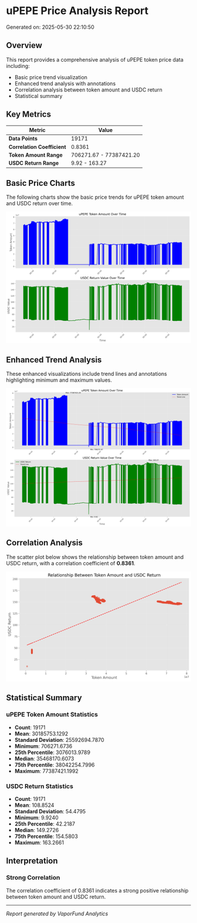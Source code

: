 # uPEPE Price Analysis Report

Generated on: 2025-05-30 22:10:50

## Overview

This report provides a comprehensive analysis of uPEPE token price data including:
- Basic price trend visualization
- Enhanced trend analysis with annotations
- Correlation analysis between token amount and USDC return
- Statistical summary

## Key Metrics

| Metric | Value |
|--------|-------|
| **Data Points** | 19171 |
| **Correlation Coefficient** | 0.8361 |
| **Token Amount Range** | 706271.67 - 77387421.20 |
| **USDC Return Range** | 9.92 - 163.27 |

## Basic Price Charts

The following charts show the basic price trends for uPEPE token amount and USDC return over time.

![uPEPE Basic Price Charts](https://raw.githubusercontent.com/VaporFund/weekly-reports/main/chart_images/uPEPE_price_charts.png)

## Enhanced Trend Analysis

These enhanced visualizations include trend lines and annotations highlighting minimum and maximum values.

![uPEPE Enhanced Trend Charts](https://raw.githubusercontent.com/VaporFund/weekly-reports/main/chart_images/uPEPE_price_charts_with_trend.png)

## Correlation Analysis

The scatter plot below shows the relationship between token amount and USDC return, with a correlation coefficient of **0.8361**.

![uPEPE Correlation Analysis](https://raw.githubusercontent.com/VaporFund/weekly-reports/main/chart_images/uPEPE_relationship_chart.png)

## Statistical Summary

### uPEPE Token Amount Statistics
- **Count**: 19171
- **Mean**: 30185753.1292
- **Standard Deviation**: 25592694.7870
- **Minimum**: 706271.6736
- **25th Percentile**: 3076013.9789
- **Median**: 35468170.6073
- **75th Percentile**: 38042254.7996
- **Maximum**: 77387421.1992

### USDC Return Statistics
- **Count**: 19171
- **Mean**: 108.8524
- **Standard Deviation**: 54.4795
- **Minimum**: 9.9240
- **25th Percentile**: 42.2187
- **Median**: 149.2726
- **75th Percentile**: 154.5803
- **Maximum**: 163.2661

## Interpretation

### Strong Correlation

The correlation coefficient of 0.8361 indicates a strong positive relationship between token amount and USDC return.

---

*Report generated by VaporFund Analytics*

